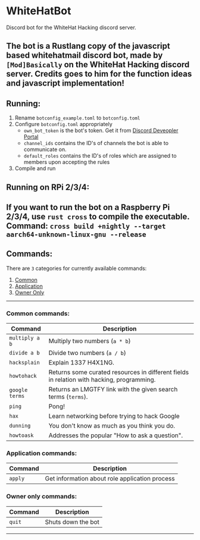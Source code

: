 # WhiteHatBot
Discord bot for the WhiteHat Hacking discord server. 

The bot is a Rustlang copy of the javascript based whitehatmail discord bot, made by `[Mod]Basically` on the WhiteHat Hacking discord server.
Credits goes to him for the function ideas and javascript implementation! 
---
## Running:
1. Rename `botconfig_example.toml` to `botconfig.toml`
2. Configure `botconfig.toml` appropriately
    - `own_bot_token` is the bot's token. Get it from [Discord Deveopler Portal](https://discord.com/developers/applications)
    - `channel_ids` contains the ID's of channels the bot is able to communicate on.
    - `default_roles` contains the ID's of roles which are assigned to members upon accepting the rules
3. Compile and run

## Running on RPi 2/3/4:
If you want to run the bot on a Raspberry Pi 2/3/4, use `rust cross` to compile the executable.
Command:
```cross build +nightly --target aarch64-unknown-linux-gnu --release```
---

## Commands:
There are `3` categories for currently available commands:
1. [Common](#common-commands)
2. [Application](#application-commands)
3. [Owner Only](#owner-only-commands)

---
### Common commands:
| Command        | Description                                                                               |
|----------------|-------------------------------------------------------------------------------------------|
| `multiply a b` | Multiply two numbers (`a * b`)                                                            |
| `divide a b`   | Divide two numbers (`a / b`)                                                              |
| `hacksplain`   | Explain 1337 H4X1NG.                                                                      |
| `howtohack`    | Returns some curated resources in different fields in relation with hacking, programming. |
| `google terms` | Returns an LMGTFY link with the given search terms (`terms`).                             |
| `ping`         | Pong!                                                                                     |
| `hax`          | Learn networking before trying to hack Google                                             |
| `dunning`      | You don't know as much as you think you do.                                               |
| `howtoask`     | Addresses the popular "How to ask a question".                                            |

### Application commands:
| Command | Description                                    |
|---------|------------------------------------------------|
| `apply` | Get information about role application process |

### Owner only commands:
| Command | Description        |
|---------|--------------------|
| `quit`  | Shuts down the bot |
---

